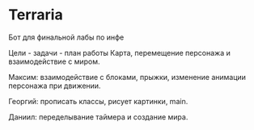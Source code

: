 # Terraria
Бот для финальной лабы по инфе


Цели - задачи - план работы
Карта, перемещение персонажа и взаимодействие с миром.


Максим: взаимодействие с блоками, прыжки, изменение анимации персонажа при движении.

Георгий: прописать классы, рисует картинки, main.

Даниил: переделывание таймера и создание мира.

